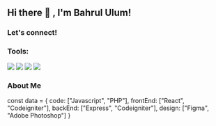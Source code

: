 <h2> Hi there 👋 , I'm Bahrul Ulum! </h2>
<!-- <p><em>Currently building new world order with <a target="_blank" rel="noopener noreferrer" href="https://bmkproject.com/">BMK Project</a></em></p> -->

### Let's connect!
<!-- <p>
    <a href="https://twitter.com/boisdonkry" target="blank"><img src="https://img.shields.io/badge/@boisdonkry-30302f?style=flat&logo=twitter" /></a>

</p> -->

### Tools:
<p>
    <img src="https://img.shields.io/badge/OS-MacOS-blue?&logo=apple" />
    <img src="https://img.shields.io/badge/Code-Swift-blue?&logo=swift" />
    <img src="https://img.shields.io/badge/IDE-Xcode-blue?&logo=xcode" />
    <img src="https://img.shields.io/badge/Text%20Editor-Visual%20Studio%20Code-blue?&logo=visual%20studio%20code&logoColor=blue" />
</p>


### About Me

const data = {
  code: ["Javascript", "PHP"],
  frontEnd: ["React", "Codeigniter"],
  backEnd: ["Express", "Codeigniter"],
  design: ["Figma", "Adobe Photoshop"]
}


